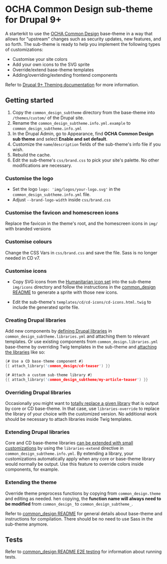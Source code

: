 # OCHA Common Design sub-theme for Drupal 9+

A starterkit to use the [OCHA Common Design](https://github.com/UN-OCHA/common_design) base-theme in a way that allows for "upstream" changes such as security updates, new features, and so forth. The sub-theme is ready to help you implement the following types of customizations:

- Customise your site colors
- Add your own icons to the SVG sprite
- Override/extend base-theme templates
- Adding/overriding/extending frontend components

Refer to [Drupal 9+ Theming documentation][theming-docs] for more information.

  [theming-docs]: https://www.drupal.org/docs/theming-drupal


## Getting started

1. Copy the `common_design_subtheme` directory from the base-theme into `/themes/custom/` of the Drupal site.
2. Rename the `common_design_subtheme.info.yml.example` to `common_design_subtheme.info.yml`
3. In the Drupal Admin, go to Appearance, find **OCHA Common Design sub theme** and select **Enable and set default**.
4. Customize the `name`/`description` fields of the sub-theme's info file if you wish.
5. Rebuild the cache.
6. Edit the sub-theme's `css/brand.css` to pick your site's palette. No other modifications are necessary.


### Customise the logo

- Set the logo `logo: 'img/logos/your-logo.svg'` in the `common_design_subtheme.info.yml` file.
- Adjust `--brand-logo-width` inside `css/brand.css`


### Customise the favicon and homescreen icons

Replace the favicon in the theme's root, and the homescreen icons in `img/` with branded versions


### Customise colours

Change the CSS Vars in `css/brand.css` and save the file. Sass is no longer needed in CD v7.


### Customise icons

- Copy SVG icons from the [Humanitarian icon set][cd-icons] into the sub-theme `img/icons` directory and follow the instructions in the [common_design README][cd-icons-readme] to generate a sprite with those new icons.
- Edit the sub-theme's `templates/cd/cd-icons/cd-icons.html.twig` to include the generated sprite file.

  [cd-icons]: https://brand.unocha.org/d/xEPytAUjC3sH/icons
  [cd-icons-readme]: https://github.com/UN-OCHA/common_design/blob/main/README.md#icons


### Creating Drupal libraries

Add new components by [defining Drupal libraries][library-define] in `common_design_subtheme.libraries.yml` and attaching them to relevant templates. Or use existing components from `common_design.libraries.yml` base-theme by overriding Twig templates in the sub-theme and [attaching the libraries][library-attach] like so:

```c
{# Use a CD base-theme component #}
{{ attach_library('common_design/cd-teaser') }}

{# Attach a custom sub-theme library #}
{{ attach_library('common_design_subtheme/my-article-teaser') }}
```

  [library-define]: https://www.drupal.org/docs/theming-drupal/adding-stylesheets-css-and-javascript-js-to-a-drupal-theme#define
  [library-attach]: https://www.drupal.org/docs/theming-drupal/adding-stylesheets-css-and-javascript-js-to-a-drupal-theme#attach-library-specific-twig


### Overriding Drupal libraries

Occasionally you might want to [totally replace a given library][library-override] that is output by core or CD base-theme. In that case, use `libraries-override` to replace the library of your choice with the customized version. No additional work should be necessary to attach libraries inside Twig templates.

  [library-override]: https://www.drupal.org/docs/theming-drupal/adding-stylesheets-css-and-javascript-js-to-a-drupal-theme#override-extend


### Extending Drupal libraries

Core and CD base-theme libraries [can be extended with small customizations][library-extend] by using the `libraries-extend` directive in `common_design_subtheme.info.yml`. By extending a library, your customizations automatically apply when any core or base-theme library would normally be output. Use this feature to override colors inside components, for example.

  [library-extend]: https://www.drupal.org/docs/theming-drupal/adding-stylesheets-css-and-javascript-js-to-a-drupal-theme#s-libraries-extend


### Extending the theme

Override theme preprocess functions by copying from `common_design.theme` and editing as needed. hen copying, the **function name will always need to be modified** from `common_design_` to `common_design_subtheme_`.

Refer to [common_design README][cd-readme] for
general details about base-theme and instructions for compilation. There should be no need to use Sass in the sub-theme anymore.

  [cd-readme]: https://github.com/UN-OCHA/common_design/blob/main/README.md#ocha-common-design-for-drupal-9


## Tests

Refer to [common_design README E2E testing][cd-testing] for information about running tests.

  [cd-testing]: https://github.com/UN-OCHA/common_design/blob/main/README.md#e2e-testing
